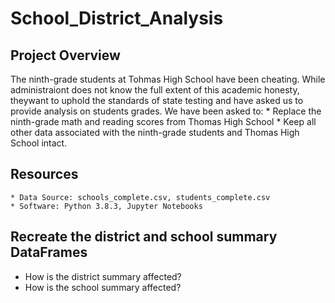 # School_District_Analysis
## Project Overview
The ninth-grade students  at Tohmas High School have been cheating. While administraiont does not know the full extent of this academic honesty, theywant to uphold the standards of state testing and have asked us to provide analysis on students grades. We have been asked to:
	* Replace the ninth-grade math and reading scores from Thomas High School
	* Keep all other data associated with the ninth-grade students and Thomas High School intact.

## Resources
	* Data Source: schools_complete.csv, students_complete.csv
	* Software: Python 3.8.3, Jupyter Notebooks

## Recreate the district and school summary DataFrames
* How is the district summary affected?
* How is the school summary affected?